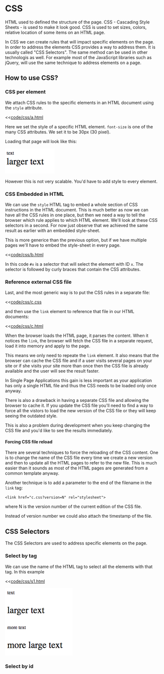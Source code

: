 # CSS

HTML used to defined the structure of the page. 
CSS - Cascading Style Sheets - is used to make it look good. CSS is used to set sizes, colors, relative location of some items on an HTML page.

In CSS we can create rules that will impact specific elements on the page. In order to address the elements CSS provides a way to address them.
It is usually called "CSS Selectors". The same method can be used in other technologis as well. For example most of the JavaScript libraries
such as jQuery, will use the same technique to address elements on a page.

## How to use CSS?

### CSS per element

We attach CSS rules to the specific elements in an HTML document using the `style` attribute.

<<[code/css/a.html](code/css/a.html)

Here we set the style of a specific HTML element. `font-size` is one of the many CSS attributes. We set it to be 30px (30 pixel).

Loading that page will look like this:

![Enlarged fonts](images/css_a.png)

However this is not very scalable. You'd have to add style to every element.

### CSS Embedded in HTML

We can use the `style` HTML tag to embed a whole section of CSS instructions in the HTML document.
This is much better as now we can have all the CSS rules in one place, but then we need a way to tell the browser which rule applies to which HTML element.
We'll look at these CSS selectors in a second. For now just observe that we achieved the same result as earlier with an embedded style-sheet.

This is more generice than the previous option, but if we have multiple pages we'll have to embed the style-sheet in every page.

<<[code/css/b.html](code/css/b.html)

In this code `#x` is a selector that will select the element with ID `x`. The selector is followed by curly braces
that contain the CSS attributes.


### Reference external CSS file

Last, and the most generic way is to put the CSS rules in a separate file:

<<[code/css/c.css](code/css/c.css)


and then use the `link` element to reference that file in our HTML documents:

<<[code/css/c.html](code/css/c.html)

When the browser loads the HTML page, it parses the content. When it notices the `link`, the browser will fetch the CSS file
in a separate request, load it into memory and apply to the page.

This means we only need to repeate the `link` element. It also means that the browser can cache the CSS file and if a user
visits several pages on your site or if she visits your site more than once then the CSS file is already available and the
user will see the result faster.

In Single Page Applications this gain is less important as your application has only a single HTML file and thus the CSS
needs to be loaded only once anyway.

There is also a drawback in having a separate CSS file and allowing the browser to cache it. If you update the CSS file you'll
need to find a way to force all the vistors to load the new version of the CSS file or they will keep seeing the outdated style.

This is also a problem during development when you keep changing the CSS file and you'd like to see the results immediately.

#### Forcing CSS file reload

There are several techniques to force the reloading of the CSS content. One is to change the name of the CSS file every time
we create a new version and then to update all the HTML pages to refer to the new file. This is much easier than it sounds
as most of the HTML pages are generated from a common template anyway.

Another technique is to add a parameter to the end of the filename in the `link` tag:

```
<link href="c.css?version=N" rel="stylesheet">
```

where N is the version number of the current edition of the CSS file.

Instead of version number we could also attach the timestamp of the file.

## CSS Selectors

The CSS Selectors are used to address specific elements on the page.

### Select by tag

We can use the name of the HTML tag to select all the elements with that tag. In this example 

<<[code/css/s1.html](code/css/s1.html)

![Select by tag](images/css_s1.png)

### Select by id


